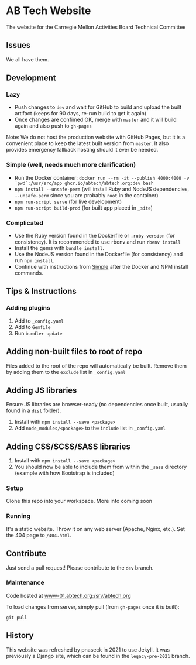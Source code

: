 # AB Tech Website
The website for the Carnegie Mellon Activities Board Technical Committee

## Issues
We all have them.

## Development
### Lazy
 - Push changes to `dev` and wait for GitHub to build and upload the built artifact (keeps for 90 days, re-run build to get it again)
 - Once changes are confimed OK, merge with `master` and it will build again and also push to `gh-pages`

Note: We do not host the production website with GitHub Pages, but it is a convenient place to keep the latest built version from `master`. It also provides emergency fallback hosting should it ever be needed.
### Simple (well, needs much more clarification)
 - Run the Docker container: ``docker run --rm -it --publish 4000:4000 -v `pwd`:/usr/src/app ghcr.io/abtech/abtech.org:dev bash``
 - `npm install --unsafe-perm` (will install Ruby and NodeJS dependencies, `--unsafe-perm` since you are probably `root` in the container)
 - `npm run-script serve` (for live development)
 - `npm run-script build-prod` (for built app placed in `_site`)
### Complicated
 - Use the Ruby version found in the Dockerfile or `.ruby-version` (for consistency). It is recommended to use rbenv and run `rbenv install`
 - Install the gems with `bundle install`.
 - Use the NodeJS version found in the Dockerfile (for consistency) and run `npm install`.
 - Continue with instructions from [Simple](#Simple) after the Docker and NPM install commands.

## Tips & Instructions
### Adding plugins
1. Add to `_config.yaml`
2. Add to `Gemfile`
3. Run `bundler update`

## Adding non-built files to root of repo
Files added to the root of the repo will automatically be built. Remove them by adding them to the `exclude` list in `_config.yaml`

## Adding JS libraries
Ensure JS libraries are browser-ready (no dependencies once built, usually found in a `dist` folder).

1. Install with `npm install --save <package>`
2. Add `node_modules/<package>` to the `include` list in `_config.yaml`

## Adding CSS/SCSS/SASS libraries

1. Install with `npm install --save <package>`
2. You should now be able to include them from within the `_sass` directory (example with how Bootstrap is included)

### Setup
Clone this repo into your workspace.
More info coming soon

### Running
It's a static website. Throw it on any web server (Apache, Nginx, etc.). Set the 404 page to `/404.html`.

## Contribute
Just send a pull request! Please contribute to the `dev` branch.

### Maintenance
Code hosted at www-01.abtech.org:/srv/abtech.org

To load changes from server, simply pull (from `gh-pages` once it is built):
```
git pull
```

## History
This website was refreshed by pnaseck in 2021 to use Jekyll. It was previously a Django site, which can be found in the `legacy-pre-2021` branch.
